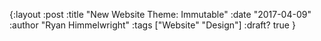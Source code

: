 {:layout :post
:title  "New Website Theme: Immutable"
:date "2017-04-09"
:author "Ryan Himmelwright"
:tags ["Website" "Design"]
:draft? true
}
